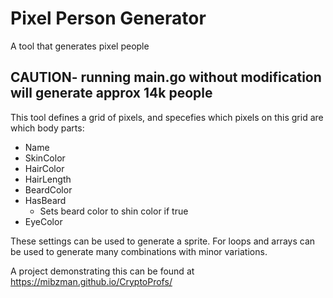 # Pixel Person Generator
A tool that generates pixel people

## CAUTION- running main.go without modification will generate approx 14k people

This tool defines a grid of pixels, and specefies which pixels on this grid are which body parts:

- Name
- SkinColor
- HairColor
- HairLength
- BeardColor
- HasBeard
  - Sets beard color to shin color if true
- EyeColor

These settings can be used to generate a sprite.  For loops and arrays can be used to generate many combinations with minor variations.

A project demonstrating this can be found at https://mibzman.github.io/CryptoProfs/
